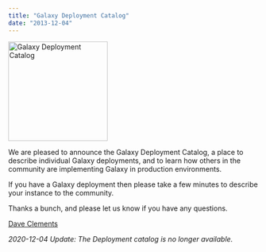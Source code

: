 ```yaml
---
title: "Galaxy Deployment Catalog"
date: "2013-12-04"
---
```

<div class='right'><img src="/images/logos/GalaxyDeploymentCatalog200.png" alt="Galaxy Deployment Catalog" width="200" /></a></div>

We are pleased to announce the Galaxy Deployment Catalog, a place to describe individual Galaxy deployments, and to learn how others in the community are implementing Galaxy in production environments.

If you have a Galaxy deployment then please take a few minutes to describe your instance to the community.

Thanks a bunch, and please let us know if you have any questions.

[Dave Clements](/people/dave-clements/)

*2020-12-04 Update: The Deployment catalog is no longer available.*
